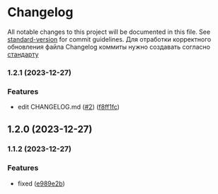 # Changelog

All notable changes to this project will be documented in this file. See [standard-version](https://github.com/conventional-changelog/standard-version) for commit guidelines. Для отработки корректного обновления файла Changelog коммиты нужно создавать согласно [стандарту](https://www.conventionalcommits.org/en/v1.0.0/)

### 1.2.1 (2023-12-27)


### Features

* edit CHANGELOG.md ([#2](https://github.com/core-ds/test/issues/2)) ([f8ff1fc](https://github.com/core-ds/test/commit/f8ff1fcf860af54ea039bf775c46db694c023ace))

## 1.2.0 (2023-12-27)

### 1.1.2 (2023-12-27)

### Features

* fixed ([e989e2b](https://github.com/core-ds/test/commit/e989e2b57488120da405ce951978dd6f177380cb))
